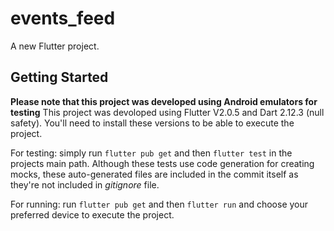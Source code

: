 # events_feed

A new Flutter project.

## Getting Started

**Please note that this project was developed using Android emulators for testing**
This project was devoloped using Flutter V2.0.5 and Dart 2.12.3 (null safety).
You'll need to install these versions to be able to execute the project.

For testing: simply run `flutter pub get` and then `flutter test` in the projects main path. Although these tests use code generation for creating mocks, these auto-generated files are included in the commit itself as they're not included in _gitignore_ file.

For running: run `flutter pub get` and then `flutter run` and choose your preferred device to execute the project.
